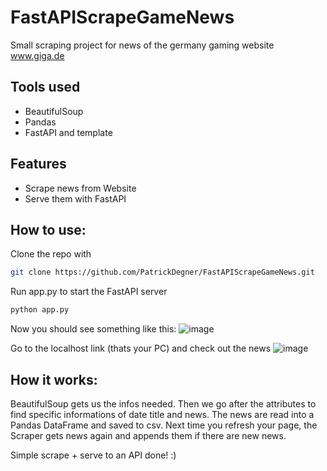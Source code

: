 # FastAPIScrapeGameNews
Small scraping project for news of the germany gaming website www.giga.de

## Tools used
- BeautifulSoup
- Pandas
- FastAPI and template

## Features
- Scrape news from Website
- Serve them with FastAPI

## How to use:
Clone the repo with 
```sh
git clone https://github.com/PatrickDegner/FastAPIScrapeGameNews.git
```

Run app.py to start the FastAPI server
```sh
python app.py
```

Now you should see something like this:
![image](https://user-images.githubusercontent.com/108484798/198712820-27338b8a-c029-4369-9236-2d787fa42289.png)

Go to the localhost link (thats your PC) and check out the news
![image](https://user-images.githubusercontent.com/108484798/198712971-57b10d1d-4035-4a51-be7d-8e95bdfe8a3a.png)


## How it works:
BeautifulSoup gets us the infos needed.
Then we go after the attributes to find specific informations of date title and news.
The news are read into a Pandas DataFrame and saved to csv.
Next time you refresh your page, the Scraper gets news again and appends them if there are new news.

Simple scrape + serve to an API done! :)
